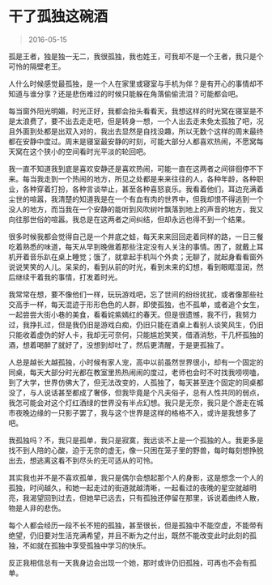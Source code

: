 # 干了孤独这碗酒

> 2016-05-15

孤是王者，独是独一无二，我很孤独，我也姓王，可我却不是一个王者，我只是个可怜的隔壁老王。

人什么时候感觉最孤独，是一个人在家里或寝室与手机为伴？是有开心的事情却不知道与谁分享？还是悲伤难过的时候只能躲在角落偷偷流泪？可能都会吧。

每当窗外阳光明媚，时光正好，我都会抬头看看天，我想这样的时光窝在寝室是不是太浪费了，要不出去走走吧，但是转身一想，一个人出去走未免太孤独了吧，况且外面到处都是出双入对的，我出去显然是自找没趣，所以无数个这样的周末最终都在安静中度过。周末是寝室最安静的时刻，可能大部分人都喜欢热闹，不愿窝每天窝在这个狭小的空间看时光平淡的轮回吧。

我一直不知道我到底是喜欢安静还是喜欢热闹，可能一直在这两者之间徘徊停不下来。每当我走到一个热闹的地方，所见之处都是来来往往的人，各种年龄，各种职业，各种穿着打扮，各种言谈举止，甚至各种喜怒哀乐。我看着他们，耳边充满着尘世的喧嚣，我清楚的知道我是在一个有血有肉的世界中，但我却恨不得逃到一个没人的地方，而当我在一个安静的能听到风吹树叶飘落到地上的声音的地方，我又向往那世俗的喧嚣。我总是在这两者之间纠结，但却永远也得不到一个结果。

很多时候我都会觉得自己是一个井底之蛙，每天来来回回走着同样的路，一日三餐吃着熟悉的味道，每天从早到晚做着那些注定没有人关注的事情。困了，就戴上耳机开着音乐趴在桌上睡觉；饿了，就拿起手机叫个外卖；无聊了，就起身看看窗外说说笑笑的人儿。呆呆的，看到从前的时光，看到未来的幻想，看到眼眶湿润，然后继续干着我的事情，打发着时光。

我常常在想，要不像他们一样，玩玩游戏吧，忘了世间的纷纷扰扰，或者像那些社交高手一样，每天混迹于形形色色的人群，即使孤独，也不孤单，或者追个女生，一起尝尝大街小巷的美食，看看姹紫嫣红的春天。但是很遗憾，我不行，我努力过，我挣扎过，但是我仍旧是游戏白痴，仍旧只能在酒桌上看别人谈笑风生，仍旧只能收着虚伪的好人卡，我却无可奈何，只能尴尬笑笑，借酒消愁，干几杯孤独的酒，想着喝醉了就好了，没想到却吐了，然后更清醒，于是更孤独了。

人总是越长大越孤独，小时候有家人宠，高中以前虽然世界很小，却有一个固定的同桌，每天大部分时光都在教室里热热闹闹的度过，老师也会时不时找我唠唠嗑，到了大学，世界仿佛大了，但无法改变的，人孤独了，每天甚至连个固定的同桌都没了，与人说话甚至都成了奢侈，但我毕竟是个凡夫俗子，总有人性共同的弱点，我怎可能会对这个灯红酒绿的世界没有半点幻想。我只是无奈，我只是个游走在城市夜晚边缘的一只影子罢了，我与这个世界是这样的格格不入，或许是我想多了吧。

我孤独吗？不，我只是孤单，我只是寂寞，我远谈不上是一个孤独的人。我更多是找不到人陪的心酸，迫于无奈的虚无，像一只困在笼子里的野兽，每时每刻想挣脱出去，想逃离这看不到尽头的无可适从的可怜。

其实我也并不是不喜欢孤单，我只是偶尔会想起那个人的身影，这是想念一个人的孤独，时间越久，和她一起走过的街道就越清晰，一起看过的夜晚的星空就越明亮，我渴望回到过去，但她早已远去，只有孤独还停留在那里，诉说着曲终人散，物是人非的悲伤。

每个人都会经历一段不长不短的孤独，甚至很长，但是孤独中不能空虚，不能带有绝望，仍旧要对生活充满希望，并且不断为之付出，既然不能改变此时此刻的孤独，不如就在孤独中享受孤独中学习的快乐。

反正我相信总有一天我身边会出现一个她，那时或许仍旧孤独，可再也不会有孤单。